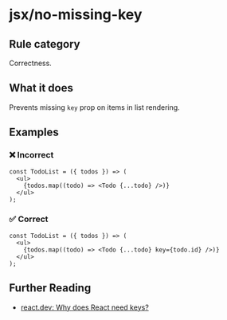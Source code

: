 # jsx/no-missing-key

## Rule category

Correctness.

## What it does

Prevents missing `key` prop on items in list rendering.

## Examples

### ❌ Incorrect

```tsx
const TodoList = ({ todos }) => (
  <ul>
    {todos.map((todo) => <Todo {...todo} />)}
  </ul>
);
```

### ✅ Correct

```tsx
const TodoList = ({ todos }) => (
  <ul>
    {todos.map((todo) => <Todo {...todo} key={todo.id} />)}
  </ul>
);
```

## Further Reading

- [react.dev: Why does React need keys?](https://react.dev/learn/rendering-lists#why-does-react-need-keys)
